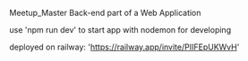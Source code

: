 Meetup_Master Back-end part of a Web Application

use 'npm run dev' to start app with nodemon for developing

deployed on railway: 'https://railway.app/invite/PIIFEpUKWvH'
